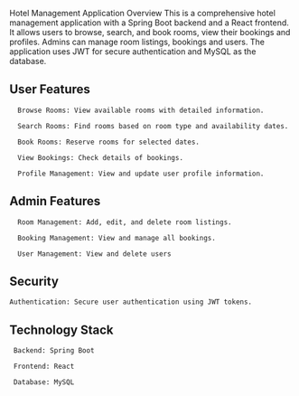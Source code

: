 Hotel Management Application Overview This is a comprehensive hotel management application with a Spring Boot backend and a React frontend. It allows users to browse, search, and book rooms, view their bookings and profiles. Admins can manage room listings, bookings and users. The application uses JWT for secure authentication and MySQL as the database.

## User Features
```text
  Browse Rooms: View available rooms with detailed information.

  Search Rooms: Find rooms based on room type and availability dates.

  Book Rooms: Reserve rooms for selected dates.

  View Bookings: Check details of bookings.

  Profile Management: View and update user profile information.
```

 ## Admin Features
```text
  Room Management: Add, edit, and delete room listings.

  Booking Management: View and manage all bookings.

  User Management: View and delete users
```

 ## Security
```text
Authentication: Secure user authentication using JWT tokens.
 ```
## Technology Stack
```text
 Backend: Spring Boot
 
 Frontend: React
 
 Database: MySQL
